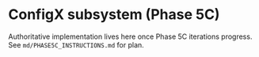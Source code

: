 # ConfigX subsystem (Phase 5C)

Authoritative implementation lives here once Phase 5C iterations progress. See `md/PHASE5C_INSTRUCTIONS.md` for plan.

